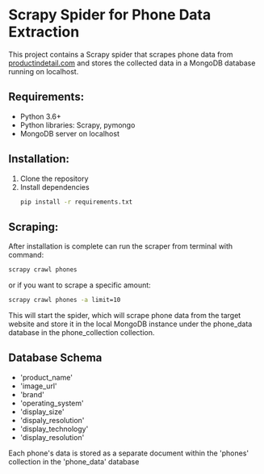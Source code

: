 # Scrapy Spider for Phone Data Extraction

This project contains a Scrapy spider that scrapes phone data from [productindetail.com](https://www.productindetail.com/) and stores the collected data in a MongoDB database running on localhost.

## Requirements:
- Python 3.6+
- Python libraries: Scrapy, pymongo
- MongoDB server on localhost

## Installation:

1. Clone the repository
2. Install dependencies 
   ```bash
   pip install -r requirements.txt

## Scraping:
After installation is complete can run the scraper from terminal with command:
```bash
scrapy crawl phones
```
or if you want to scrape a specific amount:

```bash
scrapy crawl phones -a limit=10
```

This will start the spider, which will scrape phone data from the target website and store it in the local MongoDB instance under the phone_data database in the phone_collection collection.


## Database Schema
- 'product_name'
- 'image_url'
- 'brand' 
- 'operating_system'
- 'display_size'
- 'dispaly_resolution'
- 'display_technology'
- 'display_resolution'

Each phone's data is stored as a separate document within the 'phones' collection in the 'phone_data' database
